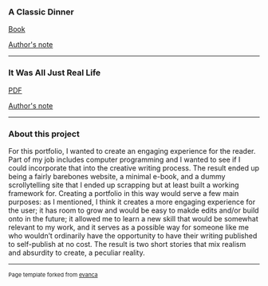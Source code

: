 
### A Classic Dinner

[Book](https://ecstatic-almeida-3de298.netlify.com)  

[Author's note](https://ecstatic-almeida-3de298.netlify.com/authors-note.html)  

---

### It Was All Just Real Life

[PDF](/pdf/JustRealLife.pdf)  

[Author's note](/JRLAN)  

---

### About this project 

<p>For this portfolio, I wanted to create an engaging experience for the reader. Part of my job includes computer programming and I wanted to see if I could incorporate that into the creative writing process. The result ended up being a fairly barebones website, a minimal e-book, and a dummy scrollytelling site that I ended up scrapping but at least built a working framework for. Creating a portfolio in this way would serve a few main purposes: as I mentioned, I think it creates a more engaging experience for the user; it has room to grow and would be easy to makde edits and/or build onto in the future; it allowed me to learn a new skill that would be somewhat relevant to my work, and it serves as a possible way for someone like me who wouldn’t ordinarily have the opportunity to have their writing published to self-publish at no cost. The result is two short stories that mix realism and absurdity to create, a peculiar reality.</p>

---
<p style="font-size:11px">Page template forked from <a href="https://github.com/evanca/quick-portfolio">evanca</a></p>
<!-- Remove above link if you don't want to attibute -->
